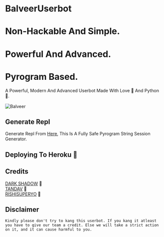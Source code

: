 # BalveerUserbot
# Non-Hackable And Simple.
# Powerful And Advanced.
# Pyrogram Based.

A Powerful, Modern And Advanced Userbot Made With Love 💛 And Python 🐍.
<br>
<br>
<img src= "https://te.legra.ph/file/f6eb3a3107d045d8f90c2.jpg" alt= "Balveer">
<br>

## Generate Repl
Generate Repl From [Here](), This Is A Fully Safe Pyrogram String Session Generator.

## Deploying To Heroku 🚀


## Credits
[DARK SHADOW](https://t.me/DARKSHADOW088) 🖤<br>
[TANDAV](https://t.me/TANDAV_X) 💙<br>
[RISHISUPERYO](https://t.me/RISHISUP3RYO) 💜<br>

## Disclaimer
```
Kindly please don't try to kang this userbot. If you kang it atleast you have to give our team a credit. Else we will take a strict action on it, and it can cause harmful to you.
```













